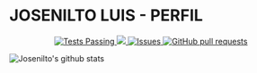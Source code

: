 # JOSENILTO LUIS - PERFIL

  <p align="center">
    <a href="">
      <img alt="Tests Passing" src="https://github.com/anuraghazra/github-readme-stats/workflows/Test/badge.svg" />
    </a>
    <a href="">
      <img src="https://codecov.io/gh/anuraghazra/github-readme-stats/branch/master/graph/badge.svg" />
    </a>
    <a href="">
      <img alt="Issues" src="https://img.shields.io/github/issues/anuraghazra/github-readme-stats?color=0088ff" />
    </a>
    <a href="">
      <img alt="GitHub pull requests" src="https://img.shields.io/github/issues-pr/anuraghazra/github-readme-stats?color=0088ff" />
    </a>
  </p>
  
  ![Josenilto's github stats](https://github-readme-stats.vercel.app/api?username=josenilto&show_icons=true&theme=radical)
